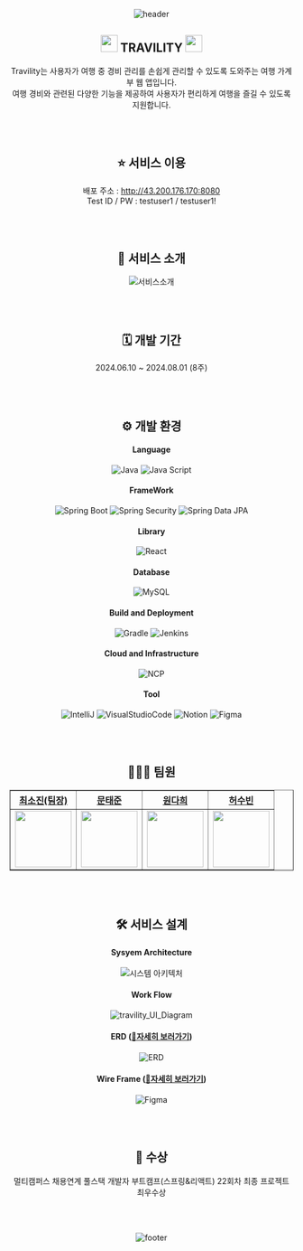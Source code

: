 <div align="center">

![header](https://capsule-render.vercel.app/api?type=waving&color=gradient&height=300&section=header&text=TRAVILITY&fontSize=90)
  
  ## <img src="https://github.com/user-attachments/assets/1ea329fa-9f9f-401d-96ab-cff1fa21376f" width="30px">  TRAVILITY  <img src="https://github.com/user-attachments/assets/1ea329fa-9f9f-401d-96ab-cff1fa21376f" width="30px"><br>
  Travility는 사용자가 여행 중 경비 관리를 손쉽게 관리할 수 있도록 도와주는 여행 가계부 웹 앱입니다. <br>
  여행 경비와 관련된 다양한 기능을 제공하여 사용자가 편리하게 여행을 즐길 수 있도록 지원합니다. <br>

  <br>
  <br>

  ## ⭐ 서비스 이용 <br>
  배포 주소 : http://43.200.176.170:8080 <br>
  Test ID / PW : testuser1 / testuser1! <br>

  <br>
  <br>

  ## 🔎 서비스 소개
  ![서비스소개](https://github.com/user-attachments/assets/ff1b42f2-6b80-4b04-8c38-a4d101f15a75)
  
  <br>
  <br>
  
  ## 🗓️ 개발 기간 <br>
  2024.06.10 ~ 2024.08.01 (8주) <br>

  <br>
  <br>

  ## ⚙️ 개발 환경 <br>
  #### Language
  ![Java](https://img.shields.io/badge/Java-007396.svg?style=for-the-badge&logo=java&logoColor=white)
  ![Java Script](https://img.shields.io/badge/JavaScript-F7DF1E.svg?style=for-the-badge&logo=javascript&logoColor=black)
  #### FrameWork
  ![Spring Boot](https://img.shields.io/badge/Spring%20Boot-6DB33F.svg?&style=for-the-badge&logo=SpringBoot&logoColor=white)
  ![Spring Security](https://img.shields.io/badge/Spring%20Security-6DB33F.svg?&style=for-the-badge&logo=springsecurity&logoColor=white) 
  ![Spring Data JPA](https://img.shields.io/badge/Spring%20Data%20JPA-6DB33F.svg?style=for-the-badge&logo=spring&logoColor=white)
  #### Library
  ![React](https://img.shields.io/badge/react-3178C6.svg?&style=for-the-badge&logo=react&logoColor=white)
  #### Database
  ![MySQL](https://img.shields.io/badge/MySQL-4479A1.svg?style=for-the-badge&logo=mysql&logoColor=white)
  #### Build and Deployment
  ![Gradle](https://img.shields.io/badge/Gradle-02303A.svg?style=for-the-badge&logo=gradle&logoColor=white)
  ![Jenkins](https://img.shields.io/badge/Jenkins-D24939.svg?style=for-the-badge&logo=jenkins&logoColor=white)
  #### Cloud and Infrastructure
  ![NCP](https://img.shields.io/badge/Naver%20Cloud%20Platfrom-03C8A4.svg?style=for-the-badge&logo=naver&logoColor=white)
  #### Tool
  ![IntelliJ](https://img.shields.io/badge/IntelliJ%20IDEA-003D54.svg?style=for-the-badge&logo=intellijidea&logoColor=white)
  ![VisualStudioCode](https://img.shields.io/badge/VS%20Code-007ACC.svg?style=for-the-badge&logo=visual-studio-code&logoColor=white)
  ![Notion](https://img.shields.io/badge/Notion-000000.svg?style=for-the-badge&logo=notion&logoColor=white)
  ![Figma](https://img.shields.io/badge/Figma-AB0D6D.svg?style=for-the-badge&logo=figma&logoColor=white)
  
  <br>
  <br>

  ## 👩🏻‍💻 팀원 <br>
  <table border="1" class="table">
    <thead>
    <tr>
        <th scope="col" style="text-align: center;"><a href="https://github.com/sonoopy">최소진(팀장)</a></th>
        <th scope="col" style="text-align: center;"><a href="https://github.com/onePackPerDay">문태준</a></th>
        <th scope="col" style="text-align: center;"><a href="https://github.com/daaaaaahee">원다희</a></th>
        <th scope="col" style="text-align: center;"><a href="https://github.com/heo5620">허수빈</a></th>
    </tr>
    </thead>
    <tbody>
    <tr>
        <td style="text-align: center;"><img src="https://avatars.githubusercontent.com/u/172015030?v=4" width="100px" height="100px"></td>
        <td style="text-align: center;"><img src="https://avatars.githubusercontent.com/u/167669944?v=4" width="100px" height="100px"></td>
        <td style="text-align: center;"><img src="https://avatars.githubusercontent.com/u/167724195?v=4" width="100px" height="100px"></td>
        <td style="text-align: center;"><img src="https://avatars.githubusercontent.com/u/83348413?v=4" width="100px" height="100px"></td>
    </tr>
    </tbody>
</table>

<br>
<br>

## 🛠️ 서비스 설계
#### Sysyem Architecture
![시스템 아키텍처](https://github.com/user-attachments/assets/2aa62d15-6b24-456a-b20c-f17a5494f53f)
#### Work Flow
![travility_UI_Diagram](https://github.com/user-attachments/assets/464682bc-e511-480f-a462-512e591af546)
#### ERD (<a href="https://www.erdcloud.com/d/K3iPuuZy3FDYsmcwW" target="_blank">🔗자세히 보러가기</a>)
![ERD](https://github.com/user-attachments/assets/5598d432-3b44-4a35-aaf0-7a2c7679da30)
#### Wire Frame (<a href="https://www.figma.com/design/tEJo1b5V0vTel2IvEKSxwx/Travility?node-id=0-1&t=taPt8JZKpz2HYkqH-0" target="_blank">🔗자세히 보러가기</a>)
![Figma](https://github.com/user-attachments/assets/d932395b-b82f-4617-85bd-c6171954ce72)

<br>
<br>



## 🥳 수상
멀티캠퍼스 채용연계 풀스택 개발자 부트캠프(스프링&리액트) 22회차 최종 프로젝트 최우수상 <br>

<br>
<br>

![footer](https://capsule-render.vercel.app/api?type=waving&color=gradient&height=300&section=footer)
</div>

